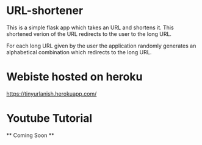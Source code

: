 # URL-shortener

This is a simple flask app which takes an URL and shortens it. This shortened verion of the URL redirects to the user to the long URL. 

For each long URL given by the user the application randomly generates an alphabetical combination which redirects to the long URL.

# Webiste hosted on heroku
https://tinyurlanish.herokuapp.com/

# Youtube Tutorial
** Coming Soon **